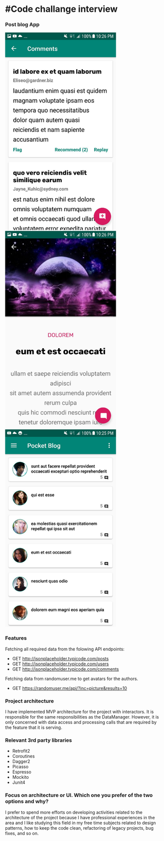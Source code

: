 #Code challange interview
==================================

### Post blog App <br/>
<img src ="https://github.com/douglasalipio/android_posts_list/blob/coroutines/app/images/comment_screen.jpg"  width="360"/>&nbsp;&nbsp;
<img src ="https://github.com/douglasalipio/android_posts_list/blob/coroutines/app/images/post_detail_screen.jpg" width="360" />&nbsp;&nbsp;
<img src ="https://github.com/douglasalipio/android_posts_list/blob/coroutines/app/images/post_screen.jpg"  width="360"/>

### Features

Fetching all required data from the folowing API endpoints:

- GET http://jsonplaceholder.typicode.com/posts
- GET http://jsonplaceholder.typicode.com/users 
- GET http://jsonplaceholder.typicode.com/comments

Fetching data from randomuser.me to get avatars for the authors.

- GET https://randomuser.me/api/?inc=picture&results=10

### Project architecture

I have implemented MVP architecture for the project with interactors. It is responsible for the same responsibilities as the DataManager. However, it is only concerned with data access and processing calls that are required by the feature that it is serving.

### Relevant 3rd party libraries

- Retrofit2
- Coroutines
- Dagger2
- Picasso
- Espresso
- Mockito
- Junit4

### Focus on architecture or UI. Which one you prefer of the two options and why?
I prefer to spend more efforts on developing activities related to the architecture of the project because I have professional experiences in the area and I like studying this field in my free time subjects related to design patterns, how to keep the code clean, refactoring of legacy projects, bug fixes, and so on.
